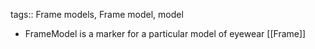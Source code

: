 tags:: Frame models, Frame model, model

- FrameModel is a marker for a particular model of eyewear [[Frame]]